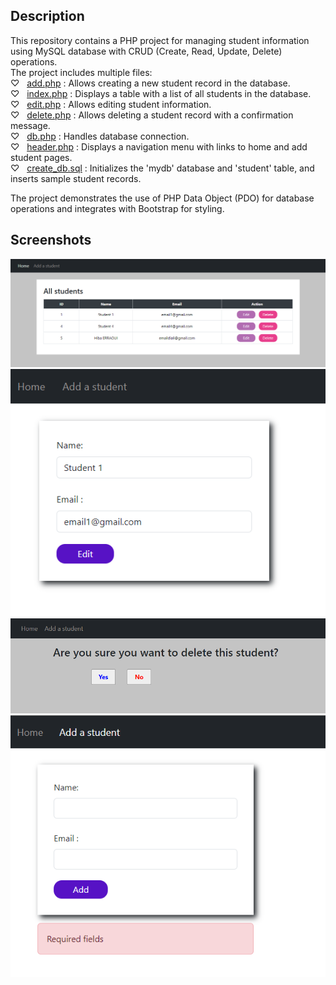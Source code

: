 ## Description
This repository contains a PHP project for managing student information using MySQL database with CRUD (Create, Read, Update, Delete) operations.  
The project includes multiple files:  
♡ &nbsp; [add.php](add.php) : Allows creating a new student record in the database.  
♡ &nbsp; [index.php](index.php) : Displays a table with a list of all students in the database.  
♡ &nbsp; [edit.php](edit.php) : Allows editing student information.  
♡ &nbsp; [delete.php](delete.php) : Allows deleting a student record with a confirmation message.  
♡ &nbsp; [db.php](db.php) : Handles database connection.  
♡ &nbsp; [header.php](header.php) : Displays a navigation menu with links to home and add student pages.  
♡ &nbsp; [create_db.sql](create_db.sql) : Initializes the 'mydb' database and 'student' table, and inserts sample student records.

The project demonstrates the use of PHP Data Object (PDO) for database operations and integrates with Bootstrap for styling.

## Screenshots
<img src='index.png'>
<img src='edit.png'>
<img src='delete.png'>
<img src='add.png'>
